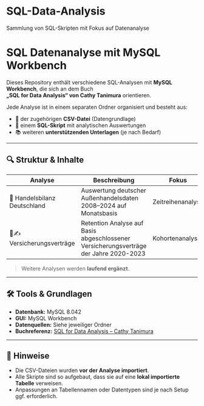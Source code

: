 # SQL-Data-Analysis
Sammlung von SQL-Skripten mit Fokus auf Datenanalyse

# SQL Datenanalyse mit MySQL Workbench

Dieses Repository enthält verschiedene SQL-Analysen mit **MySQL Workbench**, die sich an dem Buch  
**„SQL for Data Analysis“ von Cathy Tanimura** orientieren.

Jede Analyse ist in einem separaten Ordner organisiert und besteht aus:
- 📄 der zugehörigen **CSV-Datei** (Datengrundlage)
- 🧠 einem **SQL-Skript** mit analytischen Auswertungen
- 📚 weiteren **unterstützenden Unterlagen** (je nach Bedarf)

---

## 🔍 Struktur & Inhalte

| Analyse | Beschreibung | Fokus | Link |
|--------|--------------|------|------|
| 🚗 Handelsbilanz Deutschland | Auswertung deutscher Außenhandelsdaten 2008–2024 auf Monatsbasis| Zeitreihenanalyse | [Zum Ordner](./01_Zeitreihenanalysen) |
| 📄✍️ Versicherungsverträge | Retention Analyse auf Basis abgeschlossener Versicherungsverträge der Jahre 2020-2023 | Kohortenanalyse | [Zum Ordner](./02_Kohortenanalyse) |

> Weitere Analysen werden **laufend ergänzt**.

---

## 🛠️ Tools & Grundlagen

- **Datenbank:** MySQL 8.042
- **GUI:** MySQL Workbench
- **Datenquellen:** Siehe jeweiliger Ordner
- **Buchreferenz:** [SQL for Data Analysis – Cathy Tanimura](https://www.oreilly.com/library/view/sql-for-data/9781492088776/)

---

## 📌 Hinweise

- Die CSV-Dateien wurden **vor der Analyse importiert**.
- Alle Skripte sind so aufgebaut, dass sie auf eine **lokal importierte Tabelle** verweisen.
- Anpassungen an Tabellennamen oder Datentypen sind je nach Setup ggf. erforderlich.
